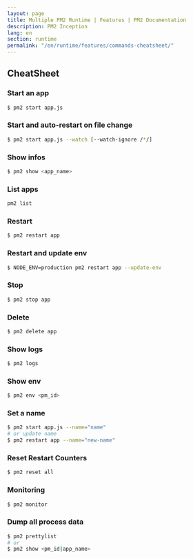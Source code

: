 ```yaml
---
layout: page
title: Multiple PM2 Runtime | Features | PM2 Documentation
description: PM2 Inception
lang: en
section: runtime
permalink: "/en/runtime/features/commands-cheatsheet/"
---
```


## CheatSheet

### Start an app

```bash
$ pm2 start app.js
```

### Start and auto-restart on file change

```bash
$ pm2 start app.js --watch [--watch-ignore /*/]
```

### Show infos

```bash
$ pm2 show <app_name>
```

### List apps

```bash
pm2 list
```

### Restart

```bash
$ pm2 restart app
```

### Restart and update env

```bash
$ NODE_ENV=production pm2 restart app --update-env
```

### Stop

```bash
$ pm2 stop app
```

### Delete

```bash
$ pm2 delete app
```

### Show logs

```bash
$ pm2 logs
```

### Show env

```bash
$ pm2 env <pm_id>
```

### Set a name

```bash
$ pm2 start app.js --name="name"
# or update name
$ pm2 restart app --name="new-name"
```

### Reset Restart Counters

```bash
$ pm2 reset all
```

### Monitoring

```bash
$ pm2 monitor
```

### Dump all process data

```bash
$ pm2 prettylist
# or
$ pm2 show <pm_id|app_name>
```
